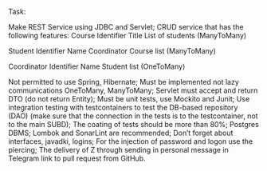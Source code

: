 
Task:

Make REST Service using JDBC and Servlet;
CRUD service that has the following features:
Course
Identifier Title List of students (ManyToMany)

Student
Identifier Name Coordinator Course list (ManyToMany)

Coordinator
Identifier Name Student list (OneToMany)

Not permitted to use Spring, Hibernate;
Must be implemented not lazy communications OneToMany, ManyToMany;
Servlet must accept and return DTO (do not return Entity);
Must be unit tests, use Mockito and Junit;
Use integration testing with testcontainers to test the DB-based repository (DAO) (make sure that the connection in the tests is to the testcontainer, not to the main SUBD);
The coating of tests should be more than 80%;
Postgres DBMS;
Lombok and SonarLint are recommended;
Don’t forget about interfaces, javadki, logins;
For the injection of password and logon use the piercing;
The delivery of Z through sending in personal message in Telegram link to pull request from GitHub.
